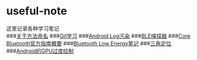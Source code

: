 # useful-note
这里记录各种学习笔记  
###[关于方法命名](https://github.com/pizzanicky/useful-note/blob/master/method_naming.md)
###[Git学习](https://github.com/pizzanicky/useful-note/blob/master/git_learning_notes.md)
###[Android Log污染](https://github.com/pizzanicky/useful-note/blob/master/android_log_pollution.md)
###[BLE嗅探器](https://github.com/pizzanicky/useful-note/blob/master/ble_sniffer.md)
###[Core Bluetooth官方指南概要](https://github.com/pizzanicky/useful-note/blob/master/core_bt_program_guide_note.md)
###[Bluetooth Low Energy笔记](https://github.com/pizzanicky/useful-note/blob/master/ble_note.md)
###[三角定位](https://github.com/pizzanicky/useful-note/blob/master/triangulation.md)
###[Android的GPU过度绘制](https://github.com/pizzanicky/useful-note/blob/master/android_gpu_overdraw.md)